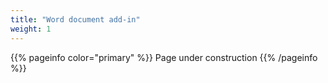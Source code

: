 ```yaml
---
title: "Word document add-in"
weight: 1
---
```


{{% pageinfo color="primary" %}}
Page under construction
{{% /pageinfo %}}
